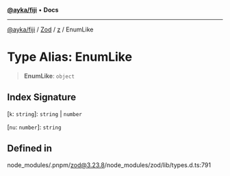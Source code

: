 [**@ayka/fiji**](../../../../../README.md) • **Docs**

***

[@ayka/fiji](../../../../../globals.md) / [Zod](../../../README.md) / [z](../README.md) / EnumLike

# Type Alias: EnumLike

> **EnumLike**: `object`

## Index Signature

 \[`k`: `string`\]: `string` \| `number`

 \[`nu`: `number`\]: `string`

## Defined in

node\_modules/.pnpm/zod@3.23.8/node\_modules/zod/lib/types.d.ts:791
